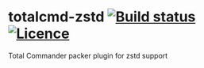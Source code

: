 totalcmd-zstd [![Build status](https://ci.appveyor.com/api/projects/status/u2wu3t6wqkw991nf?svg=true)](https://ci.appveyor.com/project/nabijaczleweli/totalcmd-zstd/branch/master) [![Licence](https://img.shields.io/badge/license-MIT-blue.svg?style=flat)](LICENSE)
=======
Total Commander packer plugin for zstd support
